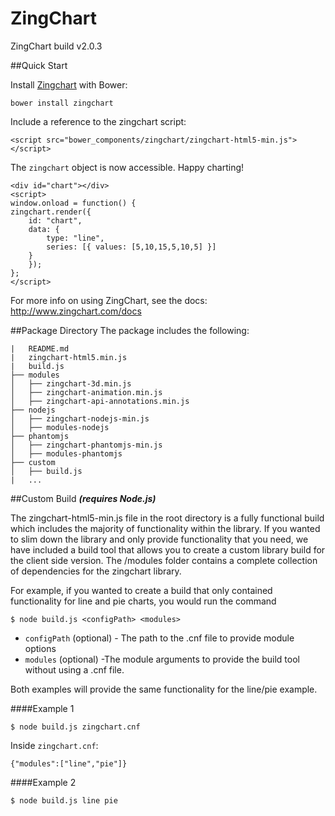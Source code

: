 # ZingChart

ZingChart build v2.0.3

##Quick Start

Install [Zingchart](http://www.zingchart.com) with Bower:

```
bower install zingchart
```

Include a reference to the zingchart script:
```
<script src="bower_components/zingchart/zingchart-html5-min.js"></script>
```


The `zingchart` object is now accessible. Happy charting!

```
<div id="chart"></div>
<script>
window.onload = function() {
zingchart.render({
    id: "chart",
    data: {
        type: "line",
        series: [{ values: [5,10,15,5,10,5] }]
    }
    });
};
</script>
```

For more info on using ZingChart, see the docs: http://www.zingchart.com/docs

##Package Directory
The package includes the following:
```
|   README.md
|   zingchart-html5.min.js
|   build.js
├── modules
│   ├── zingchart-3d.min.js
│   ├── zingchart-animation.min.js
│   ├── zingchart-api-annotations.min.js
├── nodejs
│   ├── zingchart-nodejs-min.js
│   ├── modules-nodejs
├── phantomjs
│   ├── zingchart-phantomjs-min.js
│   ├── modules-phantomjs
├── custom
│   ├── build.js
|   ...
```

##Custom Build
***(requires Node.js)***

The zingchart-html5-min.js file in the root directory is a fully functional build which includes the majority of functionality within the library. If you wanted to slim down the library and only provide functionality that you need, we have included a build tool that allows you to create a custom library build for the client side version. The /modules folder contains a complete collection of dependencies for the zingchart library.

For example, if you wanted to create a build that only contained functionality for line and pie charts, you would run the command

```
$ node build.js <configPath> <modules>
```
* `configPath` (optional) - The path to the .cnf file to provide module options
* `modules` (optional) -The module arguments to provide the build tool without using a .cnf file.

Both examples will provide the same functionality for the line/pie example.

####Example 1
```
$ node build.js zingchart.cnf
```
Inside `zingchart.cnf`:
```
{"modules":["line","pie"]}
```

####Example 2
```
$ node build.js line pie
```
